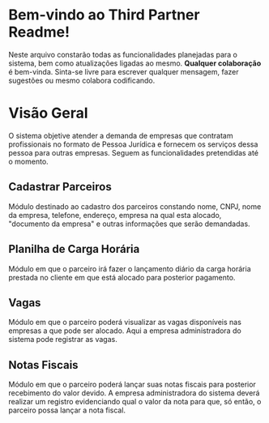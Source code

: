 # Bem-vindo ao Third Partner Readme!

Neste arquivo constarão todas as funcionalidades planejadas para o sistema, bem como atualizações ligadas ao mesmo. **Qualquer colaboração** é bem-vinda. Sinta-se livre para escrever qualquer mensagem, fazer sugestões ou mesmo colabora codificando.


# Visão Geral
O sistema objetive atender a demanda de empresas que contratam profissionais no formato de Pessoa Jurídica e fornecem os serviços dessa pessoa para outras empresas. Seguem as funcionalidades pretendidas até o momento.

## Cadastrar Parceiros
Módulo destinado ao cadastro dos parceiros constando nome, CNPJ, nome da empresa, telefone, endereço, empresa na qual esta alocado, "documento da empresa" e outras informações que serão demandadas.

## Planilha de Carga Horária
Módulo em que o parceiro irá fazer o lançamento diário da carga horária prestada no cliente em que está alocado para posterior pagamento.

## Vagas
Módulo em que o parceiro poderá visualizar as vagas disponíveis nas empresas a que pode ser alocado. Aqui a empresa administradora do sistema pode registrar as vagas.

## Notas Fiscais
Módulo em que o parceiro poderá lançar suas notas fiscais para posterior recebimento do valor devido. A empresa administradora do sistema deverá realizar um registro evidenciando qual o valor da nota para que, só então, o parceiro possa lançar a nota fiscal.
